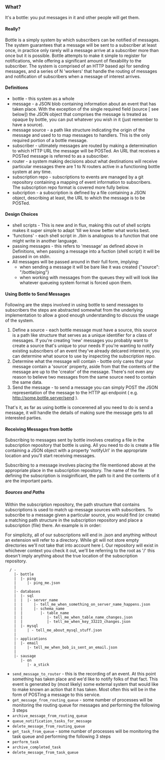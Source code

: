 ### What?
It's a bottle: you put messages in it and other people will get them.
 
#### Really?
Bottle is a simply system by which subscribers can be notified of messages. The
system guarantees that a message will be sent to a subscriber at least once, in
practice only rarely will a message arrive at a subscriber more than once but
it is possible.
Bottle attempts to make it simple to register for notifications, while offering
a significant amount of flexability to the subscriber.
The system is comprised of an HTTP based api for sending messages, and a series
of N 'workers' that handle the routing of messages and notification of subscribers
when a message of interest arrives.


#### Definitions
* bottle - this system as a whole
* message - a JSON blob containing information about an event that has taken
  place. With the exception of the single required field (source [ see below])
  the JSON object that comprises the message is treated as opaque by bottle,
  you can put whatever you wish in it (just remember to have a source).
* message source - a path like structure indicating the origin of the message
  and used to to map messages to handlers. This is the only required portion of
  a bottle message.
* subscriber - ultimately messages are routed by making a determination to which
  HTTP URL the message will be POSTed.  An URL that receives a POSTed message is
  referred to as a subscriber.
* router - a system making decisions about what destinations will receive
  particular messages there are 1 to N routers active in a functioning bottle
  system at any time.  
* subscription repo - subscriptions to events are managed by a git repository containing
  a mapping of event information to subscribers. The subscription repo format
  is covered more fully below.
* subcription - a subscription is defined by a file containing a JSON object, describing
  at least, the URL to which the message is to be POSTed.


#### Design Choices

* shell scripts - This is new and in flux, making this out of shell scripts makes it
  super simple to adapt 'till we know better what works best.
* 'functions' - each shell script in ./bin is analogous to a function that one
  might write in another language.
* passing messages - this refers to 'message' as defined above in Definitions,
  when passing a message into a fuction (shell script) it will be passed in on
  stdin.
* All messages will be passed around in their full form, implying:
  * when sending a message it will be bare like it was created
      {"source": "/bottle/ping"}
  * when working with messages from the queues they will will look like whatever
    queueing system format is forced upon them.


#### Using Bottle to Send Messages

Following are the steps involved in using bottle to send messages to subscribers
the steps are abstracted somewhat from the underlying implementation to allow
a good enough understanding to discuss the usage of the system.

  1. Define a source - each bottle message must have a source, this source is
  a path like structure that serves as a unique identifier for a class of
  messages. If you're creating 'new' messages you probably want to create a
  source that's unique to your needs  If you're wanting to notify existing 
  subscribers of an event they've already delcared interest in, you can determine
  what source to use by inspecting the subscription repo.
  2. Determine what the message will contain - bottle only cares that your 
  message contain a 'source' property, aside from that the contents of the
  message are up to the 'creator' of the message. There's not even any reason
  to believe two messages from the same source need to contain the same data.
  3. Send the message - to send a message you can simply POST the JSON 
  representation of the message to the HTTP api endpoint ( e.g. 
  http://some.bottle.server/send ).

That's it, as far as using bottle is concerened all you need to do is send 
a message, it will handle the details of making sure the message gets to all
interested parties. 


#### Receiving Messages from bottle

Subscribing to messages sent by bottle involves creating a file in the 
subscription repository that bottle is using. All you need to do is create
a file containing a JSON object with a property 'notifyUrl' in the appropriate
location and you'll start receiving messages.

Subscribing to a message involves placing the file mentioned above at the
appropriate place in the subscription repository. The name of the file defining
the subscription is insiginificant, the path to it and the contents of it are
the important parts.

##### Sources and Paths
Within the subscription repository, the path structure that contains subscriptions
is used to match up message sources with subscribers. To subscribe to a message
given a particular source, you would find (or create) a matching path structure
in the subscription repository and place a subscription (file) there. An
example is in order:

For simplicity, all of our subscriptions will end in .json and anything without
an extension will refer to a directory. While git will not store empty directories
we'll not take that into account here (.  Our repository will exist in whichever
context you check it out, we'll be referring to the root as '/' this doesn't
imply anything about the true location of the subscription repository.

      / -
        |- bottle
        |  |- ping
        |     |- ping_me.json
        |
        |- databases
        |  |- sql
        |  |  |- server_name
        |  |     |- tell_me_when_something_on_server_name_happens.json
        |  |     |- schema_name
        |  |        |- table_name
        |  |           |- tell_me_when_table_name_changes.json       
        |  |           |- tell_me_when_key_33223_changes.json
        |  |- mysql
        |     | - tell_me_about_mysql_stuff.json
        |
        |- applications
        |  |- email
        |     |- tell_me_when_bob_is_sent_an_email.json
        |
        |- sausage
           |- on
              |- a_stick
        



* `send_message_to_router` - this is the recording of an event.  At this point something has taken place and we'd like to notify folks of that fact.  This event is generated by (most likely) some external system that would like to make known an action that it has taken. Most often this will be in the form of POSTing a message to this service.
* `get_message_from_routing_queue` - some number of processes will be monitoring the routing queue for messages and performing the following 3 steps
* `archive_message_from_routing_queue`
* `queue_notification_tasks_for_message`
* `delete_message_from_routing_queue`
* `get_task_from_queue` - some number of processes will be monitoring the task queue and performing the following 3 steps
* `perform_task`
* `archive_completed_task`
* `delete_message_from_task_queue`

